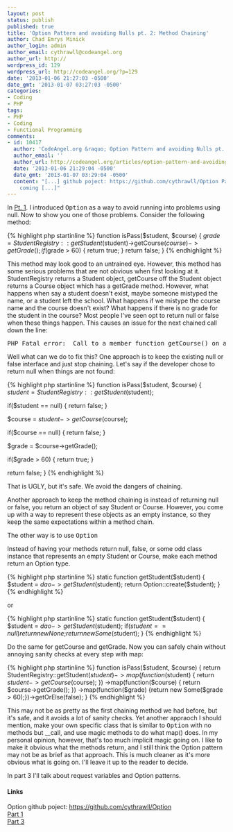 ```yaml
---
layout: post
status: publish
published: true
title: 'Option Pattern and avoiding Nulls pt. 2: Method Chaining'
author: Chad Emrys Minick
author_login: admin
author_email: cythrawll@codeangel.org
author_url: http://
wordpress_id: 129
wordpress_url: http://codeangel.org/?p=129
date: '2013-01-06 21:27:03 -0500'
date_gmt: '2013-01-07 03:27:03 -0500'
categories:
- Coding
- PHP
tags:
- PHP
- Coding
- Functional Programming
comments:
- id: 10417
  author: 'CodeAngel.org &raquo; Option Pattern and avoiding Nulls pt. 1: Introduction'
  author_email: ''
  author_url: http://codeangel.org/articles/option-pattern-and-avoiding-nulls-pt-1-introduction.html
  date: '2013-01-06 21:29:04 -0500'
  date_gmt: '2013-01-07 03:29:04 -0500'
  content: "[...] github poject: https://github.com/cythrawll/Option Part 2 Part 3
    coming [...]"
---
```


In <a href="/articles/option-pattern-and-avoiding-nulls-pt-1-introduction.html" title="Pt. 1">Pt. 1</a>. I introduced <kbd>Option</kbd> as a way to avoid running into problems using null.  Now to show you one of those problems.  Consider the following method:

{% highlight php startinline %}
function isPass($student, $course) {
  $grade = StudentRegistry::getStudent($student)->getCourse($course)->getGrade();
  if($grade > 60) {
    return true;
  }
  return false;
}
{% endhighlight %}

<!--MORE-->

<p>This method may look good to an untrained eye.  However, this method has some serious problems that are not obvious when first looking at it.  StudentRegistry returns a Student object, getCourse off the Student object returns a Course object which has a getGrade method.  However, what happens when say a student doesn't exist, maybe someone mistyped the name, or a student left the school.  What happens if we mistype the course name and the course doesn't exist?  What happens if there is no grade for the student in the course?  Most people I've seen opt to return null or false when these things happen.  This causes an issue for the next chained call down the line:</p>

<pre>
PHP Fatal error:  Call to a member function getCourse() on a non-object in ...
</pre>

<p>Well what can we do to fix this?  One approach is to keep the existing null or false interface and just stop chaining. Let's say if the developer chose to return null when things are not found:</p>

{% highlight php startinline %}
function isPass($student, $course) {
   $student = StudentRegistry::getStudent($student);

   if($student == null) {
     return false;
   }

   $course = $student->getCourse($course);

   if($course == null) { 
     return false;
   }

   $grade = $course->getGrade();

   if($grade > 60) {
        return true;
   }

   return false;
}
{% endhighlight %}

<p>That is UGLY, but it's safe.  We avoid the dangers of chaining.</p>
<p>Another approach to keep the method chaining is instead of returning null or false, you return an object of say Student or Course. However, you come up with a way to represent these objects as an empty instance, so they keep the same expectations within a method chain.  </p>
<p>The other way is to use <kbd>Option</kbd></p>
<p>Instead of having your methods return null, false, or some odd class instance that represents an empty Student or Course,  make each method return an Option type.</p>

{% highlight php startinline %}
static function getStudent($student) {
    $student = $dao->getStudent($student);
    return Option::create($student);
}
{% endhighlight %}

<p>or</p>

{% highlight php startinline %}
 static function getStudent($student) {
    $student = $dao->getStudent($student);
    if($student == null) {
      return new None;
    }
    return new Some($student);
}
{% endhighlight %}

<p>Do the same for getCourse and getGrade.  Now you can safely chain without annoying sanity checks at every step with map:</p>

{% highlight php startinline %}
function isPass($student, $course) {
  return StudentRegistry::getStudent($student)
    ->map(function($student) { return $student->getCourse($course); })
    ->map(function($course) { return $course->getGrade(); })
    ->map(function($grade) {return new Some($grade > 60);})->getOrElse(false);
}
{% endhighlight %}

<p>This may not be as pretty as the first chaining method we had before, but it's safe, and it avoids a lot of sanity checks.  Yet another appraoch I should mention, make your own specific class that is similar to <kbd>Option</kbd> with no methods but __call, and use magic methods to do what map() does.  In my personal opinion, however, that's too much implicit magic going on. I like to make it obvious what the methods return, and I still think the Option pattern may not be as brief as that approach. This is much cleaner as it's more obvious what is going on. I'll leave it up to the reader to decide.</p>

<p>In part 3 I'll talk about request variables and Option patterns.</p>

<h4>Links</h4>
<p>Option github poject: <a href="https://github.com/cythrawll/Option" target="_blank">https://github.com/cythrawll/Option</a><br />
<a href="/articles/option-pattern-and-avoiding-nulls-pt-1-introduction.html">Part 1</a><br />
<a href="/articles/option-pattern-and-avoiding-nulls-pt-3-request-variables.html">Part 3</a></p>
